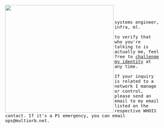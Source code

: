 <p float="left">
 <img src="https://i.imgur.com/VZqEnLe.png" width="350" align="left">
  <p float="left">
    <samp>
      <br>
      <br>
      <br>
      systems engineer, infra, ml.
      <br>
      <br>
      to verify that who you're talking to is actually me, feel free to <a href="https://github.com/name/name/blob/master/challenge.md">challenge my identity</a> at any time.
      <br>
      <br>
      If your inquiry is related to a network I manage or control, please send an email to my email listed on the respective WHOIS contact. If it's a P1 emergency, you can email ops@multiorb.net.
    </samp>
  </p>
</p>
